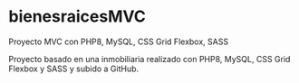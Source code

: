 # bienesraicesMVC
Proyecto MVC con PHP8, MySQL, CSS Grid Flexbox, SASS

Proyecto basado en una inmobiliaria realizado con PHP8, MySQL, CSS Grid Flexbox y SASS y subido a GitHub.
